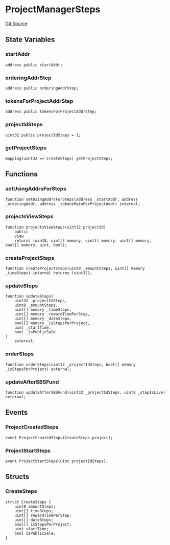 # ProjectManagerSteps
[Git Source](https://github.com/sbsweb3hub/sbs_contracts/blob/6b40f2679f7e03f7398df97700949af278bd88cc/src/ProjectManagerSteps.sol)


## State Variables
### startAddr

```solidity
address public startAddr;
```


### orderingAddrStep

```solidity
address public orderingAddrStep;
```


### tokensForProjectAddrStep

```solidity
address public tokensForProjectAddrStep;
```


### projectIdSteps

```solidity
uint32 public projectIdSteps = 1;
```


### getProjectSteps

```solidity
mapping(uint32 => CreateSteps) getProjectSteps;
```


## Functions
### setUsingAddrsForSteps


```solidity
function setUsingAddrsForSteps(address _startAddr, address _orderingAddr, address _tokensMainForProjectAddr) internal;
```

### projectsViewSteps


```solidity
function projectsViewSteps(uint32 projectId)
    public
    view
    returns (uint8, uint[] memory, uint[] memory, uint[] memory, bool[] memory, uint, bool);
```

### createProjectSteps


```solidity
function createProjectSteps(uint8 _amountSteps, uint[] memory _timeSteps) internal returns (uint32);
```

### updateSteps


```solidity
function updateSteps(
    uint32 _projectIdSteps,
    uint8 _amountSteps,
    uint[] memory _timeSteps,
    uint[] memory _rewardTimePerStep,
    uint[] memory _dateSteps,
    bool[] memory _isStepsPerProject,
    uint _startTime,
    bool _isPublicSale
)
    external;
```

### orderSteps


```solidity
function orderSteps(uint32 _projectIdSteps, bool[] memory _isStepsPerProject) external;
```

### updateAfterSBSFund


```solidity
function updateAfterSBSFund(uint32 _projectIdSteps, uint8 _stepIsLive) external;
```

## Events
### ProjectCreatedSteps

```solidity
event ProjectCreatedSteps(CreateSteps project);
```

### ProjectStartSteps

```solidity
event ProjectStartSteps(uint projectIdSteps);
```

## Structs
### CreateSteps

```solidity
struct CreateSteps {
    uint8 amountSteps;
    uint[] timeSteps;
    uint[] rewardTimePerStep;
    uint[] dateSteps;
    bool[] isStepsPerProject;
    uint startTime;
    bool isPublicSale;
}
```


